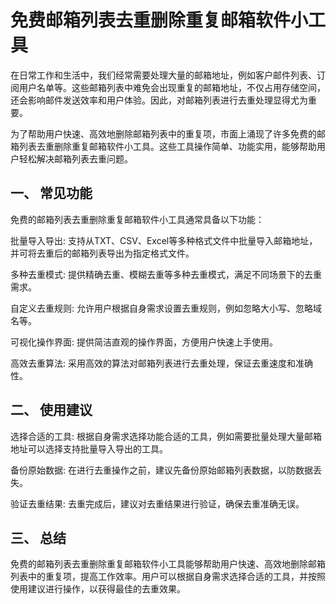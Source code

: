 # 免费邮箱列表去重删除重复邮箱软件小工具

在日常工作和生活中，我们经常需要处理大量的邮箱地址，例如客户邮件列表、订阅用户名单等。这些邮箱列表中难免会出现重复的邮箱地址，不仅占用存储空间，还会影响邮件发送效率和用户体验。因此，对邮箱列表进行去重处理显得尤为重要。

为了帮助用户快速、高效地删除邮箱列表中的重复项，市面上涌现了许多免费的邮箱列表去重删除重复邮箱软件小工具。这些工具操作简单、功能实用，能够帮助用户轻松解决邮箱列表去重问题。

## 一、 常见功能

免费的邮箱列表去重删除重复邮箱软件小工具通常具备以下功能：

批量导入导出: 支持从TXT、CSV、Excel等多种格式文件中批量导入邮箱地址，并可将去重后的邮箱列表导出为指定格式文件。

多种去重模式: 提供精确去重、模糊去重等多种去重模式，满足不同场景下的去重需求。

自定义去重规则: 允许用户根据自身需求设置去重规则，例如忽略大小写、忽略域名等。

可视化操作界面: 提供简洁直观的操作界面，方便用户快速上手使用。

高效去重算法: 采用高效的算法对邮箱列表进行去重处理，保证去重速度和准确性。

## 二、 使用建议

选择合适的工具: 根据自身需求选择功能合适的工具，例如需要批量处理大量邮箱地址可以选择支持批量导入导出的工具。

备份原始数据: 在进行去重操作之前，建议先备份原始邮箱列表数据，以防数据丢失。

验证去重结果: 去重完成后，建议对去重结果进行验证，确保去重准确无误。

## 三、 总结

免费的邮箱列表去重删除重复邮箱软件小工具能够帮助用户快速、高效地删除邮箱列表中的重复项，提高工作效率。用户可以根据自身需求选择合适的工具，并按照使用建议进行操作，以获得最佳的去重效果。
